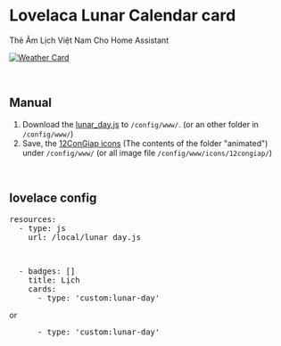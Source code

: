 <h1>Lovelaca Lunar Calendar card</h1>
<p>Thẻ Âm Lịch Việt Nam Cho Home Assistant</p>
<p><a target="_blank" rel="noopener noreferrer" href="https://github.com/tranlephan/HomeAssistant/blob/master/LunarCalendar/hassLunarCalendar.jpg?raw=true"><img src="https://github.com/tranlephan/HomeAssistant/blob/master/LunarCalendar/hassLunarCalendar.jpg?raw=true" alt="Weather Card" style="max-width:100%;"></a></p>
<br>
<h2>Manual</h2>
<ol>
<li>Download the <a href="https://github.com/tranlephan/HomeAssistant/blob/master/LunarCalendar/lunar_day.js" rel="nofollow">lunar_day.js</a> to <code>/config/www/</code>. (or an other folder in <code>/config/www/</code>)</li>
<li>Save, the <a href="http://www.mediafire.com/file/6hpicd55nz2y6fg/icons.rar/file" rel="nofollow">12ConGiap icons</a> (The contents of the folder "animated") under <code>/config/www/</code> (or all image file <code>/config/www/icons/12congiap/</code>)</li>
</ol>
<br>
<h2>lovelace config</h2>
<div>
<pre>
resources:
  - type: js
    url: /local/lunar_day.js
</pre>
</div>
<br>
<div>
<pre>
  - badges: []
    title: Lịch
    cards:
      - type: 'custom:lunar-day'
</pre>
</div>
<p>or</p>
<div>
<pre>
      - type: 'custom:lunar-day'
</pre>
</div>
